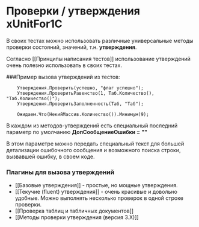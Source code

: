 Проверки / утверждения xUnitFor1C
=========

В своих тестах можно использовать различные универсальные методы проверки состояний, значений, т.н. **утверждения**.

Согласно [[Принципы написания тестов]] использование утверждений очень полезно использовать в своих тестах.

###Пример вызова утверждений из тестов:

```OneC
    Утверждения.Проверить(успешно, "флаг успешно");
    Утверждения.ПроверитьРавенство(1, Таб.Количество(), "Таб.Количество()");
    Утверждения.ПроверитьЗаполненность(Таб, "Таб");

    Ожидаем.Что(НекийМассив.Количество()).Минимум(9);
```

В каждом из методов-утверждений есть специальный последний параметр по умолчанию **ДопСообщениеОшибки = ""**

В этом параметре можно передать специальный текст для большей детализации ошибочного сообщения и возможного поиска строки, вызвавшей ошибку, в своем коде.

### Плагины для вызова утверждений

  * [[Базовые утверждения]] - простые, но мощные утверждения.
  * [[Текучие (fluent) утверждения]] - очень красивые и довольно удобные. Можно выполнять несколько проверок в одной строке проверки.
  * [[Проверка таблиц и табличных документов]]
  * [[Методы проверки утверждения (версия 3.Х)]]